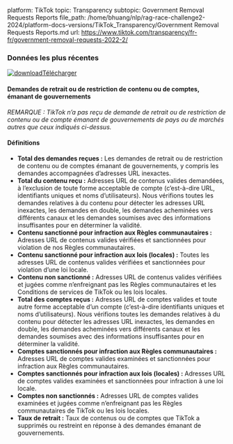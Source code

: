 platform: TikTok
topic: Transparency
subtopic: Government Removal Requests Reports
file_path: /home/bhuang/nlp/rag-race-challenge2-2024/platform-docs-versions/TikTok_Transparency/Government Removal Requests Reports.md
url: https://www.tiktok.com/transparency/fr-fr/government-removal-requests-2022-2/


### **Données les plus récentes**

[![download](https://sf16-website-login.neutral.ttwstatic.com/obj/tiktok_web_login_static/websites/static/images/icon-download-c0614844c2e22b8aede8367a66bcdae1.svg)Télécharger](https://sf16-va.tiktokcdn.com/obj/eden-va2/nuvlojeh7ryht/Transparency_LIPGR_2022H2-2-Gov/2022H2_raw_data_gov_French.csv)

#### **Demandes de retrait ou de restriction de contenu ou de comptes, émanant de gouvernements**

_REMARQUE : TikTok n’a pas reçu de demande de retrait ou de restriction de contenu ou de compte émanant de gouvernements de pays ou de marchés autres que ceux indiqués ci-dessus._

#### **Définitions**

* **Total des demandes reçues :** Les demandes de retrait ou de restriction de contenu ou de comptes émanant de gouvernements, y compris les demandes accompagnées d’adresses URL inexactes.
* **Total du contenu reçu :** Adresses URL de contenus valides demandées, à l’exclusion de toute forme acceptable de compte (c’est-à-dire URL, identifiants uniques et noms d’utilisateurs). Nous vérifions toutes les demandes relatives à du contenu pour détecter les adresses URL inexactes, les demandes en double, les demandes acheminées vers différents canaux et les demandes soumises avec des informations insuffisantes pour en déterminer la validité.
* **Contenu sanctionné pour infraction aux Règles communautaires :** Adresses URL de contenus valides vérifiées et sanctionnées pour violation de nos Règles communautaires.
* **Contenu sanctionné pour infraction aux lois (locales) :** Toutes les adresses URL de contenus valides vérifiées et sanctionnées pour violation d’une loi locale.
* **Contenu non sanctionné :** Adresses URL de contenus valides vérifiées et jugées comme n’enfreignant pas les Règles communautaires et les Conditions de services de TikTok ou les lois locales.
* **Total des comptes reçus :** Adresses URL de comptes valides et toute autre forme acceptable d’un compte (c’est-à-dire identifiants uniques et noms d’utilisateurs). Nous vérifions toutes les demandes relatives à du contenu pour détecter les adresses URL inexactes, les demandes en double, les demandes acheminées vers différents canaux et les demandes soumises avec des informations insuffisantes pour en déterminer la validité.
* **Comptes sanctionnés pour infraction aux Règles communautaires :** Adresses URL de comptes valides examinées et sanctionnées pour infraction aux Règles communautaires.
* **Comptes sanctionnés pour infraction aux lois (locales) :** Adresses URL de comptes valides examinées et sanctionnées pour infraction à une loi locale.
* **Comptes non sanctionnés :** Adresses URL de comptes valides examinées et jugées comme n’enfreignant pas les Règles communautaires de TikTok ou les lois locales.
* **Taux de retrait :** Taux de contenus ou de comptes que TikTok a supprimés ou restreint en réponse à des demandes émanant de gouvernements.